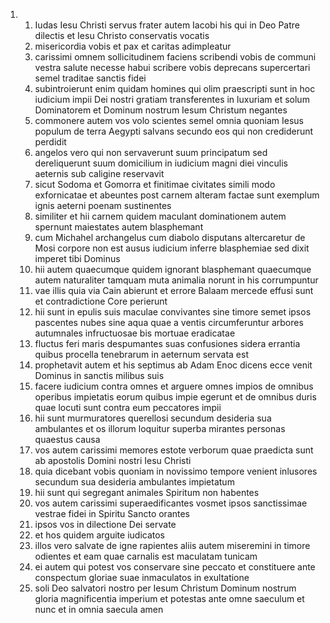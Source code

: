 <ol>
  <li>
    <ol>
      <li>Iudas Iesu Christi servus frater autem Iacobi his qui in Deo Patre dilectis et Iesu Christo conservatis vocatis</li>
      <li>misericordia vobis et pax et caritas adimpleatur</li>
      <li>carissimi omnem sollicitudinem faciens scribendi vobis de communi vestra salute necesse habui scribere vobis deprecans supercertari semel traditae sanctis fidei</li>
      <li>subintroierunt enim quidam homines qui olim praescripti sunt in hoc iudicium impii Dei nostri gratiam transferentes in luxuriam et solum Dominatorem et Dominum nostrum Iesum Christum negantes</li>
      <li>commonere autem vos volo scientes semel omnia quoniam Iesus populum de terra Aegypti salvans secundo eos qui non crediderunt perdidit</li>
      <li>angelos vero qui non servaverunt suum principatum sed dereliquerunt suum domicilium in iudicium magni diei vinculis aeternis sub caligine reservavit</li>
      <li>sicut Sodoma et Gomorra et finitimae civitates simili modo exfornicatae et abeuntes post carnem alteram factae sunt exemplum ignis aeterni poenam sustinentes</li>
      <li>similiter et hii carnem quidem maculant dominationem autem spernunt maiestates autem blasphemant</li>
      <li>cum Michahel archangelus cum diabolo disputans altercaretur de Mosi corpore non est ausus iudicium inferre blasphemiae sed dixit imperet tibi Dominus</li>
      <li>hii autem quaecumque quidem ignorant blasphemant quaecumque autem naturaliter tamquam muta animalia norunt in his corrumpuntur</li>
      <li>vae illis quia via Cain abierunt et errore Balaam mercede effusi sunt et contradictione Core perierunt</li>
      <li>hii sunt in epulis suis maculae convivantes sine timore semet ipsos pascentes nubes sine aqua quae a ventis circumferuntur arbores autumnales infructuosae bis mortuae eradicatae</li>
      <li>fluctus feri maris despumantes suas confusiones sidera errantia quibus procella tenebrarum in aeternum servata est</li>
      <li>prophetavit autem et his septimus ab Adam Enoc dicens ecce venit Dominus in sanctis milibus suis</li>
      <li>facere iudicium contra omnes et arguere omnes impios de omnibus operibus impietatis eorum quibus impie egerunt et de omnibus duris quae locuti sunt contra eum peccatores impii</li>
      <li>hii sunt murmuratores querellosi secundum desideria sua ambulantes et os illorum loquitur superba mirantes personas quaestus causa</li>
      <li>vos autem carissimi memores estote verborum quae praedicta sunt ab apostolis Domini nostri Iesu Christi</li>
      <li>quia dicebant vobis quoniam in novissimo tempore venient inlusores secundum sua desideria ambulantes impietatum</li>
      <li>hii sunt qui segregant animales Spiritum non habentes</li>
      <li>vos autem carissimi superaedificantes vosmet ipsos sanctissimae vestrae fidei in Spiritu Sancto orantes</li>
      <li>ipsos vos in dilectione Dei servate</li>
      <li>et hos quidem arguite iudicatos</li>
      <li>illos vero salvate de igne rapientes aliis autem miseremini in timore odientes et eam quae carnalis est maculatam tunicam</li>
      <li>ei autem qui potest vos conservare sine peccato et constituere ante conspectum gloriae suae inmaculatos in exultatione</li>
      <li>soli Deo salvatori nostro per Iesum Christum Dominum nostrum gloria magnificentia imperium et potestas ante omne saeculum et nunc et in omnia saecula amen</li>
    </ol>
  </li>
</ol>